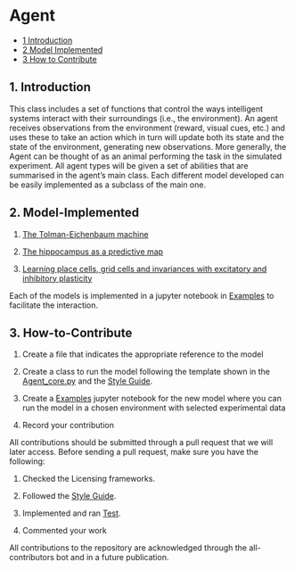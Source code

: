# Agent

* [1 Introduction](#1-Introduction)
* [2 Model Implemented](#2-Model-Implemented)
* [3 How to Contribute](#3-How-to-Contribute)


## 1. Introduction

This class includes a set of functions that control the ways intelligent systems interact
with their surroundings (i.e., the environment). An agent receives observations from the environment (reward, visual cues, etc.) and uses these to take an action which in turn will update both its state and the state of the environment, generating new observations. More generally, the Agent can be thought of as an animal performing the task in the simulated experiment. All agent types will be given a set of abilities that are summarised in the agent’s main class. Each different model developed can be easily implemented as a subclass of the main one.  


## 2. Model-Implemented 

  1. [The Tolman-Eichenbaum machine](https://github.com/ClementineDomine/NeuralPlayground/blob/main/neuralplayground/agents/whittington_2020.py)
  
  2. [The hippocampus as a predictive map](https://github.com/ClementineDomine/NeuralPlayground/blob/main/neuralplayground/agents/stachenfeld_2018.py)

  3. [Learning place cells, grid cells and invariances with excitatory and inhibitory plasticity](https://github.com/ClementineDomine/NeuralPlayground/blob/main/neuralplayground/agents/weber_2018.py)

Each of the models is implemented in a jupyter notebook in [Examples](https://github.com/ClementineDomine/NeuralPlayground/tree/main/examples) to facilitate the interaction.

## 3. How-to-Contribute

  1. Create a file that indicates the appropriate reference to the model

  2. Create a class to run the model following the template shown in the [Agent_core.py](https://github.com/ClementineDomine/NeuralPlayground/blob/main/neuralplayground/agents/agent_core.py) and the [Style Guide](https://github.com/ClementineDomine/NeuralPlayground/tree/main/documents/style_guide.md).
  
  3. Create a [Examples](https://github.com/ClementineDomine/NeuralPlayground/tree/main/examples) jupyter notebook for the new model where you can run the model in a chosen environment with selected experimental data
  
  3. Record your contribution

All contributions should be submitted through a pull request that we will later access. 
Before sending a pull request, make sure you have the following:

1. Checked the Licensing frameworks. 

2. Followed the [Style Guide](https://github.com/ClementineDomine/NeuralPlayground/tree/main/documents/style_guide.md).

3. Implemented and ran [Test](https://github.com/ClementineDomine/NeuralPlayground/tree/main/neuralplayground/tests).

4. Commented your work 
        
All contributions to the repository are acknowledged through the all-contributors bot and in a future publication.
